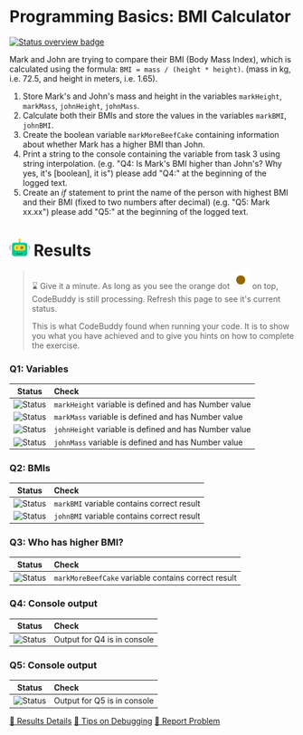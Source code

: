 # Programming Basics: BMI Calculator
[![Status overview badge](../../blob/badges/.github/badges/main/badge.svg)](#-results)

Mark and John are trying to compare their BMI (Body Mass Index), which is calculated using the formula: `BMI = mass / (height * height)`. (mass in kg, i.e. 72.5, and height in meters, i.e. 1.65).

1. Store Mark's and John's mass and height in the variables `markHeight`, `markMass`, `johnHeight`, `johnMass`.
2. Calculate both their BMIs and store the values in the variables `markBMI`, `johnBMI`. 
3. Create the boolean variable `markMoreBeefCake` containing information about whether Mark has a higher BMI than John.
4. Print a string to the console containing the variable from task 3 using string interpolation. (e.g. "Q4: Is Mark's BMI higher than John's? Why yes, it's [boolean], it is") please add "Q4:" at the beginning of the logged text. 
5. Create an *if* statement to print the name of the person with highest BMI and their BMI (fixed to two numbers after decimal) (e.g. "Q5: Mark xx.xx") please add "Q5:" at the beginning of the logged text.

[//]: # (autograding info start)
# <img src="https://github.com/DCI-EdTech/autograding-setup/raw/main/assets/bot-large.svg" alt="" data-canonical-src="https://github.com/DCI-EdTech/autograding-setup/raw/main/assets/bot-large.svg" height="31" /> Results
> ⌛ Give it a minute. As long as you see the orange dot ![processing](https://raw.githubusercontent.com/DCI-EdTech/autograding-setup/main/assets/processing.svg) on top, CodeBuddy is still processing. Refresh this page to see it's current status.
>
> This is what CodeBuddy found when running your code. It is to show you what you have achieved and to give you hints on how to complete the exercise.


### Q1: Variables

|                 Status                  | Check                                                                                    |
| :-------------------------------------: | :--------------------------------------------------------------------------------------- |
| ![Status](../../blob/badges/.github/badges/main/status0.svg) | `markHeight` variable is defined and has Number value |
| ![Status](../../blob/badges/.github/badges/main/status1.svg) | `markMass` variable is defined and has Number value |
| ![Status](../../blob/badges/.github/badges/main/status2.svg) | `johnHeight` variable is defined and has Number value |
| ![Status](../../blob/badges/.github/badges/main/status3.svg) | `johnMass` variable is defined and has Number value |

### Q2: BMIs

|                 Status                  | Check                                                                                    |
| :-------------------------------------: | :--------------------------------------------------------------------------------------- |
| ![Status](../../blob/badges/.github/badges/main/status4.svg) | `markBMI` variable contains correct result |
| ![Status](../../blob/badges/.github/badges/main/status5.svg) | `johnBMI` variable contains correct result |

### Q3: Who has higher BMI?

|                 Status                  | Check                                                                                    |
| :-------------------------------------: | :--------------------------------------------------------------------------------------- |
| ![Status](../../blob/badges/.github/badges/main/status6.svg) | `markMoreBeefCake` variable contains correct result |

### Q4: Console output

|                 Status                  | Check                                                                                    |
| :-------------------------------------: | :--------------------------------------------------------------------------------------- |
| ![Status](../../blob/badges/.github/badges/main/status7.svg) | Output for Q4 is in console |

### Q5: Console output

|                 Status                  | Check                                                                                    |
| :-------------------------------------: | :--------------------------------------------------------------------------------------- |
| ![Status](../../blob/badges/.github/badges/main/status8.svg) | Output for Q5 is in console |



[🔬 Results Details](../../actions)
[🐞 Tips on Debugging](https://github.com/DCI-EdTech/autograding-setup/wiki/How-to-work-with-CodeBuddy)
[📢 Report Problem](https://docs.google.com/forms/d/e/1FAIpQLSfS8wPh6bCMTLF2wmjiE5_UhPiOEnubEwwPLN_M8zTCjx5qbg/viewform?usp=pp_url&entry.652569746=PB-conditionals-bmi-calculator)


[//]: # (autograding info end)